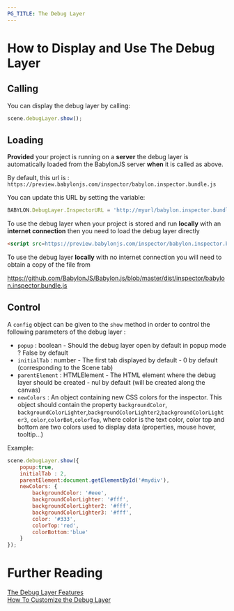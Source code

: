 ```yaml
---
PG_TITLE: The Debug Layer
---
```


# How to Display and Use The Debug Layer

## Calling

You can display the debug layer by calling:

```javascript
scene.debugLayer.show();
```

## Loading

**Provided** your project is running on a **server** the debug layer is automatically loaded from the BabylonJS server **when** it is called as above. 

By default, this url is : `https://preview.babylonjs.com/inspector/babylon.inspector.bundle.js`

You can update this URL by setting the variable:

```javascript
BABYLON.DebugLayer.InspectorURL = 'http://myurl/babylon.inspector.bundle.js';
```

To use the debug layer when your project is stored and run **locally** with an **internet connection** then you need to load the debug layer directly

```html
<script src=https://preview.babylonjs.com/inspector/babylon.inspector.bundle.js></script>
```

To use the debug layer **locally** with no internet connection you will need to obtain a copy of the file from

https://github.com/BabylonJS/Babylon.js/blob/master/dist/inspector/babylon.inspector.bundle.js


## Control

A `config` object can be given to the `show` method in order to control the following parameters of the debug layer : 
* `popup` : boolean - Should the debug layer open by default in popup mode ? False by default
* `initialTab` : number - The first tab displayed by default - 0 by default (corresponding to the Scene tab)
* `parentElement` : HTMLElement - The HTML element where the debug layer should be created - nul by default (will be created along the canvas)
* `newColors` : An object containing new CSS colors for the inspector. This object should contain the property `backgroundColor`, `backgroundColorLighter`,`backgroundColorLighter2`,`backgroundColorLighter3`, `color`,`colorBot`,`colorTop`, where color is the text color, color top and bottom are two colors used to display data (properties, mouse hover, tooltip...)

Example:
```javascript
scene.debugLayer.show({
    popup:true, 
    initialTab : 2, 
    parentElement:document.getElementById('#mydiv'),
    newColors: {
        backgroundColor: '#eee',
        backgroundColorLighter: '#fff',
        backgroundColorLighter2: '#fff',
        backgroundColorLighter3: '#fff',
        color: '#333',
        colorTop:'red', 
        colorBottom:'blue'
    }
});
```

# Further Reading

[The Debug Layer Features](/features/playground_debuglayer)  
[How To Customize the Debug Layer](/How_To/customize_debug_layer)  

